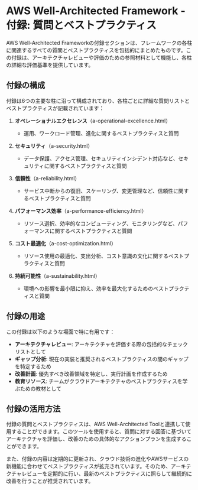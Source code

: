 # AWS Well-Architected Framework - 付録: 質問とベストプラクティス

AWS Well-Architected Frameworkの付録セクションは、フレームワークの各柱に関連するすべての質問とベストプラクティスを包括的にまとめたものです。この付録は、アーキテクチャレビューや評価のための参照材料として機能し、各柱の詳細な評価基準を提供しています。

## 付録の構成

付録は6つの主要な柱に沿って構成されており、各柱ごとに詳細な質問リストとベストプラクティスが記載されています：

1. **オペレーショナルエクセレンス**（a-operational-excellence.html）
   - 運用、ワークロード管理、進化に関するベストプラクティスと質問

2. **セキュリティ**（a-security.html）
   - データ保護、アクセス管理、セキュリティインシデント対応など、セキュリティに関するベストプラクティスと質問

3. **信頼性**（a-reliability.html）
   - サービス中断からの復旧、スケーリング、変更管理など、信頼性に関するベストプラクティスと質問

4. **パフォーマンス効率**（a-performance-efficiency.html）
   - リソース選択、効率的なコンピューティング、モニタリングなど、パフォーマンスに関するベストプラクティスと質問

5. **コスト最適化**（a-cost-optimization.html）
   - リソース使用の最適化、支出分析、コスト意識の文化に関するベストプラクティスと質問

6. **持続可能性**（a-sustainability.html）
   - 環境への影響を最小限に抑え、効率を最大化するためのベストプラクティスと質問

## 付録の用途

この付録は以下のような場面で特に有用です：

- **アーキテクチャレビュー**: アーキテクチャを評価する際の包括的なチェックリストとして
- **ギャップ分析**: 現在の実装と推奨されるベストプラクティスの間のギャップを特定するため
- **改善計画**: 優先すべき改善領域を特定し、実行計画を作成するため
- **教育リソース**: チームがクラウドアーキテクチャのベストプラクティスを学ぶための教材として

## 付録の活用方法

付録の質問とベストプラクティスは、AWS Well-Architected Toolと連携して使用することができます。このツールを使用すると、質問に対する回答に基づいてアーキテクチャを評価し、改善のための具体的なアクションプランを生成することができます。

また、付録の内容は定期的に更新され、クラウド技術の進化やAWSサービスの新機能に合わせてベストプラクティスが拡充されています。そのため、アーキテクチャレビューを定期的に行い、最新のベストプラクティスに照らして継続的に改善を行うことが推奨されています。